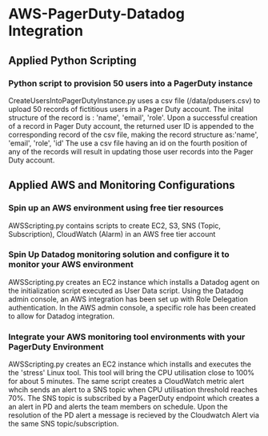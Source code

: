 # AWS-PagerDuty-Datadog Integration

## Applied Python Scripting
### Python script to provision 50 users into a PagerDuty instance

CreateUsersIntoPagerDutyInstance.py uses a csv file (/data/pdusers.csv) to upload 50 records of fictitious users 
in a Pager Duty account.
The inital structure of the record is : 'name', 'email', 'role'.
Upon a successful creation of a record in Pager Duty account, the returned user ID is appended to the
corresponding record of the csv file, making the record structure as:'name', 'email', 'role', 'id'
The use a csv file having an id on the fourth position of any of the records will result in updating those user records
into the Pager Duty account.

## Applied AWS and Monitoring Configurations
### Spin up an AWS environment using free tier resources
AWSScripting.py contains scripts to create EC2, S3, SNS (Topic, Subscription), CloudWatch (Alarm) 
in an AWS free tier account
### Spin Up Datadog monitoring solution and configure it to monitor your AWS environment
AWSScripting.py creates an EC2 instance which installs a Datadog agent on the initialization script executed as User 
Data script.
Using the Datadog admin console, an AWS integration has been set up with Role Delegation authentication.
In the AWS admin console, a specific role has been created to allow for Datadog integration.
### Integrate your AWS monitoring tool environments with your PagerDuty Environment
AWSScripting.py creates an EC2 instance which installs and executes the  the 'stress' Linux tool. This tool will bring
the CPU utilisation close to 100% for about 5 minutes.
The same script creates a CloudWatch metric alert whcih sends an alert to a SNS topic when CPU utilisation threshold 
reaches 70%. The SNS topic is subscribed by a PagerDuty endpoint which creates a an alert in PD and alerts the team 
members on schedule.
Upon the resolution of the PD alert a message is recieved  by the Cloudwatch Alert via the same SNS topic/subscription.
 
